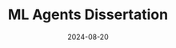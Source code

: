---
youtubeId: LWVKgK0nHd8
layout: projectpage
title: "ML Agents Dissertation"
description: "AI learning in order to clear randomly generated levels"
projectyear: 2021
projectperiod: Masters
project_url: https://github.com/zd2horton/ml-agents
date: 2024-08-20
engine: Unity
categories: FinishedProject
skills: "AI, ML Agents, "
bannerimage: "/zd2hortontest.github.io/assets/img/UniProjects.png"
---